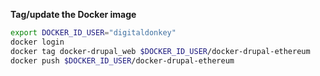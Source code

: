 **Tag/update the Docker image**

```bash
export DOCKER_ID_USER="digitaldonkey"
docker login
docker tag docker-drupal_web $DOCKER_ID_USER/docker-drupal-ethereum
docker push $DOCKER_ID_USER/docker-drupal-ethereum
```
